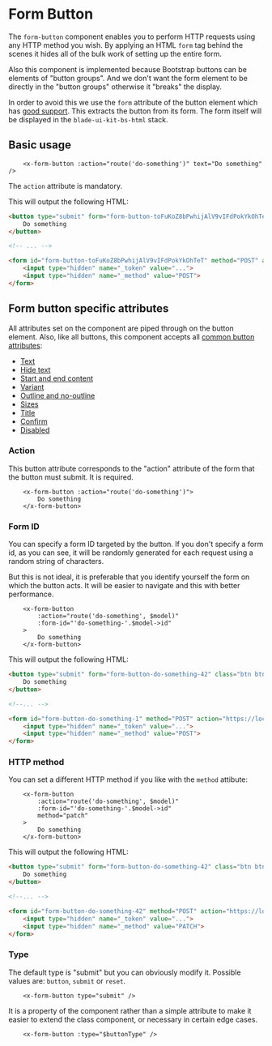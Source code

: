 Form Button
===========

The `form-button` component enables you to perform HTTP requests using any HTTP method you wish. By applying an HTML `form` tag behind the scenes it hides all of the bulk work of setting up the entire form.

Also this component is implemented because Bootstrap buttons can be elements of "button groups". And we don't want the form element to be directly in the "button groups" otherwise it "breaks" the display.

In order to avoid this we use the `form` attribute of the button element which has [good support](https://caniuse.com/form-attribute). This extracts the button from its form. The form itself will be displayed in the `blade-ui-kit-bs-html` stack.

Basic usage
-----------

```blade
    <x-form-button :action="route('do-something')" text="Do something" />
```

The `action` attribute is mandatory.

This will output the following HTML:

```html
<button type="submit" form="form-button-toFuKoZ8bPwhijAlV9vIFdPokYkOhTeT" class="btn btn-primary">
    Do something
</button>

<!-- ... -->

<form id="form-button-toFuKoZ8bPwhijAlV9vIFdPokYkOhTeT" method="POST" action="https://localhost/do-something">
    <input type="hidden" name="_token" value="...">
    <input type="hidden" name="_method" value="POST">
</form>
```

Form button specific attributes
-------------------------------

All attributes set on the component are piped through on the button element. Also, like all buttons, this component accepts all [common button attributes](./buttons.md#common-button-attributes):
- [Text](./buttons.md#text)
- [Hide text](./buttons.md#hide-text)
- [Start and end content](./buttons.md#start-and-end-content)
- [Variant](./buttons.md#variant)
- [Outline and no-outline](./buttons.md#outline-and-no-outline)
- [Sizes](./buttons.md#sizes)
- [Title](./buttons.md#title)
- [Confirm](./buttons.md#confirm)
- [Disabled](./buttons.md#disabled)

### Action

This button attribute corresponds to the "action" attribute of the form that the button must submit. It is required.

```blade
    <x-form-button :action="route('do-something')">
        Do something
    </x-form-button>
```

### Form ID

You can specify a form ID targeted by the button. If you don't specify a form id, as you can see, it will be randomly generated for each request using a random string of characters.

But this is not ideal, it is preferable that you identify yourself the form on which the button acts. It will be easier to navigate and this with better performance.

```blade
    <x-form-button
        :action="route('do-something', $model)"
        :form-id="'do-something-'.$model->id"
    >
        Do something
    </x-form-button>
```

This will output the following HTML:

```html
<button type="submit" form="form-button-do-something-42" class="btn btn-primary">
    Do something
</button>

<!--... -->

<form id="form-button-do-something-1" method="POST" action="https://localhost/do-something/1" >
    <input type="hidden" name="_token" value="...">
    <input type="hidden" name="_method" value="POST">
</form>
```

### HTTP method

You can set a different HTTP method if you like with the `method` attibute:

```blade
    <x-form-button
        :action="route('do-something', $model)"
        :form-id="'do-something-'.$model->id"
        method="patch"
    >
        Do something
    </x-form-button>
```

This will output the following HTML:

```html
<button type="submit" form="form-button-do-something-42" class="btn btn-primary">
    Do something
</button>

<!--... -->

<form id="form-button-do-something-42" method="POST" action="https://localhost/do-something/1" >
    <input type="hidden" name="_token" value="...">
    <input type="hidden" name="_method" value="PATCH">
</form>
```

### Type

The default type is "submit" but you can obviously modify it. Possible values are: `button`, `submit` or `reset`.

```blade
    <x-form-button type="submit" />
```

It is a property of the component rather than a simple attribute to make it easier to extend the class component, or necessary in certain edge cases.

```blade
    <x-form-button :type="$buttonType" />
```
